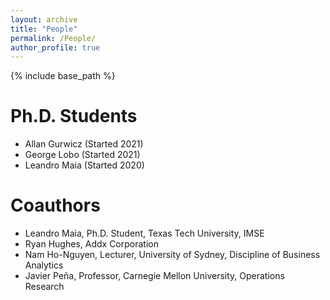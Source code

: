 ```yaml
---
layout: archive
title: "People"
permalink: /People/
author_profile: true
---
```


{% include base_path %}

Ph.D. Students
======

* Allan Gurwicz (Started 2021)
* George Lobo (Started 2021)
* Leandro Maia (Started 2020)

Coauthors
======

* Leandro Maia, Ph.D. Student, Texas Tech University, IMSE
* Ryan Hughes, Addx Corporation
* Nam Ho-Nguyen, Lecturer, University of Sydney, Discipline of Business Analytics
* Javier Peña, Professor, Carnegie Mellon University, Operations Research
